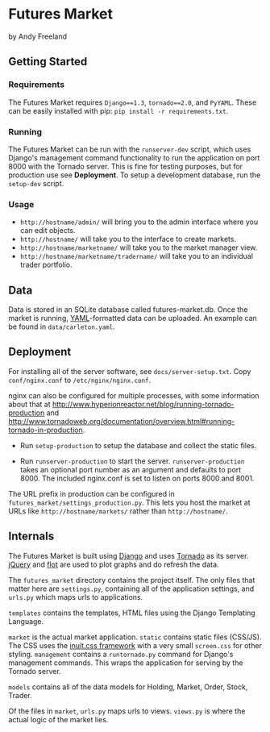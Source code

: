 # Futures Market

by Andy Freeland

## Getting Started

### Requirements

The Futures Market requires `Django==1.3`, `tornado==2.0`, and `PyYAML`. These can be easily installed with pip: `pip install -r requirements.txt`.

### Running

The Futures Market can be run with the `runserver-dev` script, which uses Django's management command functionality to run the application on port 8000 with the Tornado server. This is fine for testing purposes, but for production use see **Deployment**. To setup a development database, run the `setup-dev` script.

### Usage

- `http://hostname/admin/` will bring you to the admin interface where you can edit objects.
- `http://hostname/` will take you to the interface to create markets.
- `http://hostname/marketname/` will take you to the market manager view.
- `http://hostname/marketname/tradername/` will take you to an individual trader portfolio.

## Data

Data is stored in an SQLite database called futures-market.db. Once the market is running, [YAML](http://en.wikipedia.org/wiki/YAML)-formatted data can be uploaded. An example can be found in `data/carleton.yaml`.

## Deployment

For installing all of the server software, see `docs/server-setup.txt`. Copy `conf/nginx.conf` to `/etc/nginx/nginx.conf`.

nginx can also be configured for multiple processes, with some information about that at <http://www.hyperionreactor.net/blog/running-tornado-production> and <http://www.tornadoweb.org/documentation/overview.html#running-tornado-in-production>.

- Run `setup-production` to setup the database and collect the static files.

- Run `runserver-production` to start the server. `runserver-production` takes an optional port number as an argument and defaults to port 8000. The included nginx.conf is set to listen on ports 8000 and 8001.

The URL prefix in production can be configured in `futures_market/settings_production.py`. This lets you host the market at URLs like `http://hostname/markets/` rather than `http://hostname/`.

## Internals

The Futures Market is built using [Django](https://www.djangoproject.com/) and uses [Tornado](http://www.tornadoweb.org/) as its server. [jQuery](http://jquery.com/) and [flot](http://code.google.com/p/flot/) are used to plot graphs and do refresh the data.

The `futures_market` directory contains the project itself. The only files that matter here are `settings.py`, containing all of the application settings, and `urls.py` which maps urls to applications.

`templates` contains the templates, HTML files using the Django Templating Language.

`market` is the actual market application. `static` contains static files (CSS/JS). The CSS uses the [inuit.css framework](http://csswizardry.com/inuitcss/) with a very small `screen.css` for other styling. `management` contains a `runtornado.py` command for Django's management commands. This wraps the application for serving by the Tornado server.

`models` contains all of the data models for Holding, Market, Order, Stock, Trader.

Of the files in `market`, `urls.py` maps urls to views. `views.py` is where the actual logic of the market lies.
